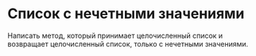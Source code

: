 # Список с нечетными значениями

Написать метод, который принимает целочисленный список и возвращает
целочисленный список, только с нечетными значениями.